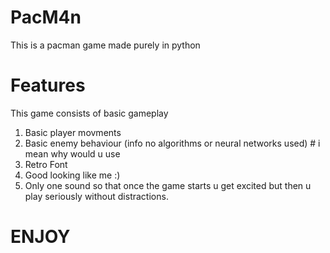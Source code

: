 # PacM4n
This is a pacman game made purely in python 

# Features
This game consists of basic gameplay
1. Basic player movments
2. Basic enemy behaviour (info no algorithms or neural networks used) # i mean why would u use
3. Retro Font
4. Good looking like me :)
5. Only one sound so that once the game starts u get excited but then u play seriously without distractions.

# ENJOY
